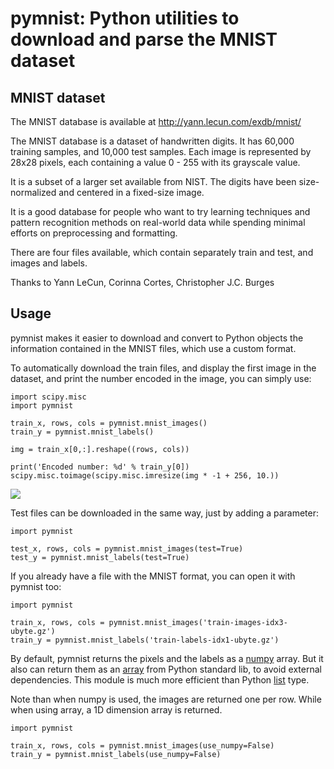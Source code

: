 # pymnist: Python utilities to download and parse the MNIST dataset

## MNIST dataset

The MNIST database is available at http://yann.lecun.com/exdb/mnist/

The MNIST database is a dataset of handwritten digits. It has 60,000 training
samples, and 10,000 test samples. Each image is represented by 28x28 pixels, each
containing a value 0 - 255 with its grayscale value.

It is a subset of a larger set available from NIST.
The digits have been size-normalized and centered in a fixed-size image.

It is a good database for people who want to try learning techniques and pattern recognition
methods on real-world data while spending minimal efforts on preprocessing and formatting.

There are four files available, which contain separately train and test, and images and labels.

Thanks to Yann LeCun, Corinna Cortes, Christopher J.C. Burges

## Usage

pymnist makes it easier to download and convert to Python objects the information
contained in the MNIST files, which use a custom format.

To automatically download the train files, and display the first image in the
dataset, and print the number encoded in the image, you can simply use:

```
import scipy.misc
import pymnist

train_x, rows, cols = pymnist.mnist_images()
train_y = pymnist.mnist_labels()

img = train_x[0,:].reshape((rows, cols))

print('Encoded number: %d' % train_y[0])
scipy.misc.toimage(scipy.misc.imresize(img * -1 + 256, 10.))
```

![](https://github.com/datapythonista/pymnist/raw/master/img/img_5.png)

Test files can be downloaded in the same way, just by adding a parameter:

```
import pymnist

test_x, rows, cols = pymnist.mnist_images(test=True)
test_y = pymnist.mnist_labels(test=True)

```

If you already have a file with the MNIST format, you can open it
with pymnist too:

```
import pymnist

train_x, rows, cols = pymnist.mnist_images('train-images-idx3-ubyte.gz')
train_y = pymnist.mnist_labels('train-labels-idx1-ubyte.gz')
```

By default, pymnist returns the pixels and the labels as a
[numpy](http://www.numpy.org/) array. But it also can return
them as an [array](https://docs.python.org/3/library/array.html)
from Python standard lib, to avoid external dependencies. This module
is much more efficient than Python
[list](https://docs.python.org/3.6/library/stdtypes.html#list) type.

Note than when numpy is used, the images are returned one per row. While
when using array, a 1D dimension array is returned.

```
import pymnist

train_x, rows, cols = pymnist.mnist_images(use_numpy=False)
train_y = pymnist.mnist_labels(use_numpy=False)
```
